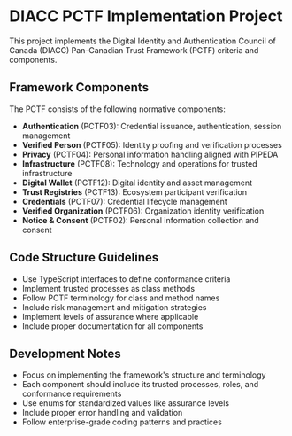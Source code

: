 <!-- Use this file to provide workspace-specific custom instructions to Copilot. For more details, visit https://code.visualstudio.com/docs/copilot/copilot-customization#_use-a-githubcopilotinstructionsmd-file -->

# DIACC PCTF Implementation Project

This project implements the Digital Identity and Authentication Council of Canada (DIACC) Pan-Canadian Trust Framework (PCTF) criteria and components.

## Framework Components

The PCTF consists of the following normative components:
- **Authentication** (PCTF03): Credential issuance, authentication, session management
- **Verified Person** (PCTF05): Identity proofing and verification processes
- **Privacy** (PCTF04): Personal information handling aligned with PIPEDA
- **Infrastructure** (PCTF08): Technology and operations for trusted infrastructure
- **Digital Wallet** (PCTF12): Digital identity and asset management
- **Trust Registries** (PCTF13): Ecosystem participant verification
- **Credentials** (PCTF07): Credential lifecycle management
- **Verified Organization** (PCTF06): Organization identity verification
- **Notice & Consent** (PCTF02): Personal information collection and consent

## Code Structure Guidelines

- Use TypeScript interfaces to define conformance criteria
- Implement trusted processes as class methods
- Follow PCTF terminology for class and method names
- Include risk management and mitigation strategies
- Implement levels of assurance where applicable
- Include proper documentation for all components

## Development Notes

- Focus on implementing the framework's structure and terminology
- Each component should include its trusted processes, roles, and conformance requirements
- Use enums for standardized values like assurance levels
- Include proper error handling and validation
- Follow enterprise-grade coding patterns and practices
